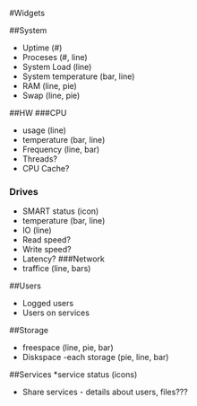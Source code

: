 #Widgets

##System
* Uptime (#)
* Proceses (#, line)
* System Load (line)
* System temperature (bar, line)
* RAM (line, pie)
* Swap (line, pie)

##HW
###CPU
* usage (line)
* temperature (bar, line)
* Frequency (line, bar)
* Threads?
* CPU Cache?

### Drives
* SMART status (icon)
* temperature (bar, line)
* IO (line)
* Read speed?
* Write speed?
* Latency?
###Network
* traffice (line, bars)


##Users
* Logged users
* Users on services


##Storage
* freespace (line, pie, bar)
* Diskspace -each storage (pie, line, bar)

##Services
*service status (icons)
* Share services - details about users, files???